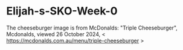 # Elijah-s-SKO-Week-0

The cheeseburger image is from McDonalds: "Triple Cheeseburger", Mcdonalds, viewed 26 October 2024, < https://mcdonalds.com.au/menu/triple-cheeseburger >
